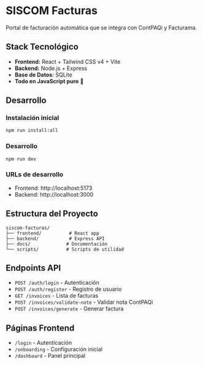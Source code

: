 # SISCOM Facturas

Portal de facturación automática que se integra con ContPAQi y Facturama.

## Stack Tecnológico

- **Frontend:** React + Tailwind CSS v4 + Vite
- **Backend:** Node.js + Express
- **Base de Datos:** SQLite
- **Todo en JavaScript puro** 🚀

## Desarrollo

### Instalación inicial

```bash
npm run install:all
```

### Desarrollo

```bash
npm run dev
```

### URLs de desarrollo

- Frontend: http://localhost:5173
- Backend: http://localhost:3000

## Estructura del Proyecto

```
siscom-facturas/
├── frontend/          # React app
├── backend/           # Express API
├── docs/             # Documentación
└── scripts/          # Scripts de utilidad
```

## Endpoints API

- `POST /auth/login` - Autenticación
- `POST /auth/register` - Registro de usuario
- `GET /invoices` - Lista de facturas
- `POST /invoices/validate-note` - Validar nota ContPAQi
- `POST /invoices/generate` - Generar factura

## Páginas Frontend

- `/login` - Autenticación
- `/onboarding` - Configuración inicial
- `/dashboard` - Panel principal
